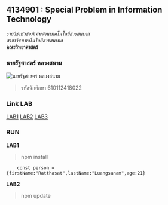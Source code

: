 ## 4134901 : Special Problem in Information Technology    

*รายวิชาหัวข้อพิเศษด้านเทคโนโลยีสารสนเทศ*  
_สาขาวิชาเทคโนโลยีสารสนเทศ_  
**คณะวิทยาศาสตร์**  

### นายรัฐศาสตร์ หลวงสนาม  

![นายรัฐศาสตร์ หลวงสนาม](https://scontent.fnak1-1.fna.fbcdn.net/v/t39.30808-6/247187536_4256744251100684_6445726673784223922_n.jpg?_nc_cat=110&ccb=1-5&_nc_sid=09cbfe&_nc_eui2=AeE8HOGwIBxzADzwdytESjNICUUXX_vtGMwJRRdf--0YzH4ugIAUWtI_HIK87jRBTVv_k_zzONxUd2w-DhWT_T8h&_nc_ohc=qVQJ64SncCEAX_vZjoR&_nc_oc=AQnReE4aZtWnh__zMX6nA7A_EjTI18E125IHQ5NNqRBU-QhfQ0Z3IZoPGeLUdrgnw70&_nc_ht=scontent.fnak1-1.fna&oh=1de229e0d0a50af855dc9c7f4c44b25d&oe=61A2AD95)
>รหัสนักศึกษา 610112418022

### Link LAB  

[LAB1](https://github.com/ratthasat12/4134901-2-64/tree/master/LAB1)
[LAB2](https://github.com/ratthasat12/4134901-2-64/tree/master/LAB2)
[LAB3](https://github.com/ratthasat12/4134901-2-64/tree/master/LAB3)

### RUN  

**LAB1**  

>npm install
```
    const person = {firstName:"Ratthasat",lastName:"Luangsanam",age:21}
```

**LAB2**
>npm update